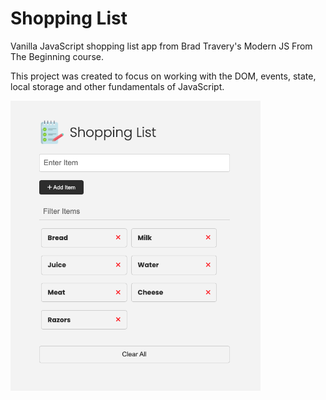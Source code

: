# Shopping List

Vanilla JavaScript shopping list app from Brad Travery's Modern JS From The Beginning course.

This project was created to focus on working with the DOM, events, state, local storage and other fundamentals of JavaScript.

<img src="images/screen.png" width="400">
